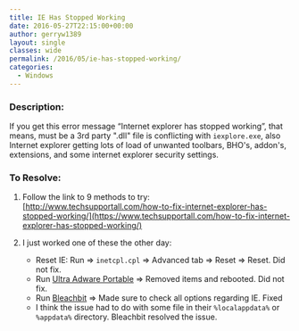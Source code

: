 ```yaml
---
title: IE Has Stopped Working
date: 2016-05-27T22:15:00+00:00
author: gerryw1389
layout: single
classes: wide
permalink: /2016/05/ie-has-stopped-working/
categories:
  - Windows
---
```

<!--more-->

### Description:

If you get this error message &#8220;Internet explorer has stopped working&#8221;, that means, must be a 3rd party ".dll" file is conflicting with `iexplore.exe`, also Internet explorer getting lots of load of unwanted toolbars, BHO's, addon's, extensions, and some internet explorer security settings.

### To Resolve:

1. Follow the link to 9 methods to try:  
[http://www.techsupportall.com/how-to-fix-internet-explorer-has-stopped-working/](https://www.techsupportall.com/how-to-fix-internet-explorer-has-stopped-working/)

2. I just worked one of these the other day:
   - Reset IE: Run => `inetcpl.cpl` => Advanced tab => Reset => Reset. Did not fix.
   - Run [Ultra Adware Portable](http://www.majorgeeks.com/files/details/ultra_adware_killer.html) => Removed items and rebooted. Did not fix.
   - Run [Bleachbit](http://www.bleachbit.org/download) => Made sure to check all options regarding IE. Fixed
   - I think the issue had to do with some file in their `%localappdata%` or `%appdata%` directory. Bleachbit resolved the issue.